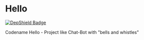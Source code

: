 Hello
=====

[![DepShield Badge](https://depshield.sonatype.org/badges/dpteam/Hello/depshield.svg)](https://depshield.github.io)

Codename Hello - Project like Chat-Bot with "bells and whistles"
